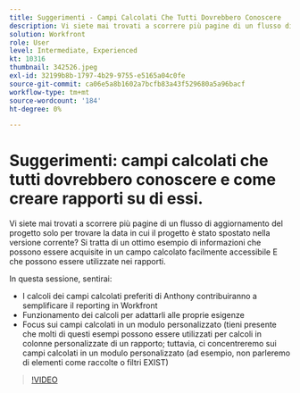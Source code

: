 ```yaml
---
title: Suggerimenti - Campi Calcolati Che Tutti Dovrebbero Conoscere
description: Vi siete mai trovati a scorrere più pagine di un flusso di aggiornamento del progetto solo per trovare la data in cui il progetto è stato spostato nella versione corrente? Si tratta di un ottimo ... (le descrizioni devono essere comprese tra 60 e 160 caratteri)
solution: Workfront
role: User
level: Intermediate, Experienced
kt: 10316
thumbnail: 342526.jpeg
exl-id: 32199b8b-1797-4b29-9755-e5165a04c0fe
source-git-commit: ca06e5a8b1602a7bcfb83a43f529680a5a96bacf
workflow-type: tm+mt
source-wordcount: '184'
ht-degree: 0%

---
```


# Suggerimenti: campi calcolati che tutti dovrebbero conoscere e come creare rapporti su di essi.

Vi siete mai trovati a scorrere più pagine di un flusso di aggiornamento del progetto solo per trovare la data in cui il progetto è stato spostato nella versione corrente? Si tratta di un ottimo esempio di informazioni che possono essere acquisite in un campo calcolato facilmente accessibile E che possono essere utilizzate nei rapporti.

In questa sessione, sentirai:

* I calcoli dei campi calcolati preferiti di Anthony contribuiranno a semplificare il reporting in Workfront
* Funzionamento dei calcoli per adattarli alle proprie esigenze
* Focus sui campi calcolati in un modulo personalizzato (tieni presente che molti di questi esempi possono essere utilizzati per calcoli in colonne personalizzate di un rapporto; tuttavia, ci concentreremo sui campi calcolati in un modulo personalizzato (ad esempio, non parleremo di elementi come raccolte o filtri EXIST)

>[!VIDEO](https://video.tv.adobe.com/v/342526/?quality=12&learn=on)
